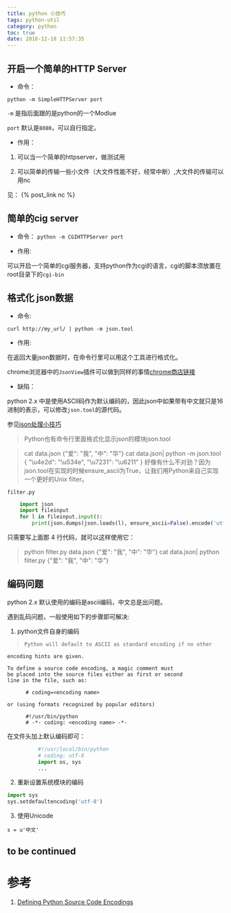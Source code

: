 ```yaml
---
title: python 小技巧
tags: python-util
category: python
toc: true
date: 2016-12-18 11:57:35
---
```



## 开启一个简单的HTTP Server

- 命令：

`python -m SimpleHTTPServer port`

`-m` 是指后面跟的是python的一个Modlue

`port` 默认是`8080`，可以自行指定。

- 作用：

1. 可以当一个简单的httpserver，做测试用

2. 可以简单的传输一些小文件（大文件性能不好，经常中断）,大文件的传输可以用nc

见： {% post_link nc %}

## 简单的cig server

- 命令：
`python -m CGIHTTPServer port`

- 作用:

可以开启一个简单的cgi服务器，支持python作为cgi的语言，cgi的脚本须放置在root目录下的`cgi-bin`

## 格式化 json数据

- 命令:

`curl http://my_url/ | python -m json.tool`

- 作用:

在返回大量json数据时，在命令行里可以用这个工具进行格式化。

chrome浏览器中的`JsonView`插件可以做到同样的事情[chrome商店链接](https://chrome.google.com/webstore/detail/json-viewer/aimiinbnnkboelefkjlenlgimcabobli?utm_source=chrome-ntp-icon)

- 缺陷：

python 2.x 中是使用ASCII码作为默认编码的，因此json中如果带有中文就只是16进制的表示，可以修改`json.tool`的源代码。

参见[json处理小技巧](http://axiaoxin.com/article/77/)

> Python也有命令行里面格式化显示json的模块json.tool

> cat data.json
{"爱": "我", "中": "华"}
> cat data.json| python -m json.tool
{
    "\u4e2d": "\u534e",
    "\u7231": "\u6211"
}
好像有什么不对劲？因为json.tool在实现的时候ensure_ascii为True，让我们用Python来自己实现一个更好的Unix filter。

`filter.py`

```python
    import json
    import fileinput
    for l in fileinput.input():
        print(json.dumps(json.loads(l), ensure_ascii=False).encode('utf-8'))
```
只需要写上面那 4 行代码，就可以这样使用它：

> python filter.py data.json
{"爱": "我", "中": "华"}
> cat data.json| python filter.py
{"爱": "我", "中": "华"}

## 编码问题

python 2.x 默认使用的编码是ascii编码，中文总是出问题。

遇到乱码问题，一般使用如下的步骤即可解决:

1. python文件自身的编码

>     Python will default to ASCII as standard encoding if no other
    encoding hints are given.

    To define a source code encoding, a magic comment must
    be placed into the source files either as first or second
    line in the file, such as:

          # coding=<encoding name>

    or (using formats recognized by popular editors)

          #!/usr/bin/python
          # -*- coding: <encoding name> -*-

在文件头加上默认编码即可：

```python
          #!/usr/local/bin/python
          # coding: utf-8
          import os, sys
          ...
```

2. 重新设置系统模块的编码

```python
import sys
sys.setdefaultencoding('utf-8')
```

3. 使用Unicode

`s = u'中文'` 

## to be continued


# 参考

1. [Defining Python Source Code Encodings](https://www.python.org/dev/peps/pep-0263/)